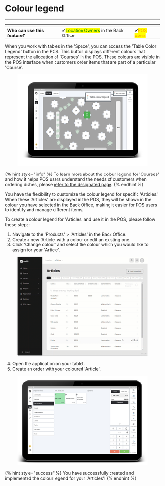 # Colour legend

***

<table data-card-size="large" data-view="cards"><thead><tr><th></th><th></th><th></th></tr></thead><tbody><tr><td><strong>Who can use this feature?</strong></td><td><span data-gb-custom-inline data-tag="emoji" data-code="2714">✔</span><mark style="color:green;">Location Owners</mark> in the Back Office</td><td><span data-gb-custom-inline data-tag="emoji" data-code="2714">✔</span><mark style="color:orange;">POS users</mark></td></tr></tbody></table>

When you work with tables in the 'Space', you can access the 'Table Color Legend' button in the POS. This button displays different colours that represent the allocation of 'Courses' in the POS. These colours are visible in the POS interface when customers order items that are part of a particular 'Course'.&#x20;

<figure><img src="../../.gitbook/assets/colour-legend-button.png" alt=""><figcaption></figcaption></figure>

{% hint style="info" %}
To learn more about the colour legend for 'Courses' and how it helps POS users understand the needs of customers when ordering dishes, please [refer to the designated page](../products/courses/courses-colours.md).
{% endhint %}

You have the flexibility to customize the colour legend for specific 'Articles.' When these 'Articles' are displayed in the POS, they will be shown in the colour you have selected in the Back Office, making it easier for POS users to identify and manage different items.

To create a colour legend for 'Articles' and use it in the POS, please follow these steps:

1. Navigate to the 'Products' > 'Articles' in the Back Office.
2. Create a new 'Article' with a colour or edit an existing one.
3. Click 'Change colour' and select the colour which you would like to assign for your 'Article'.

<figure><img src="../../.gitbook/assets/colour-legend.gif" alt=""><figcaption></figcaption></figure>

4. Open the application on your tablet.
5. Create an order with your coloured 'Article'.

<figure><img src="../../.gitbook/assets/colour-tablet.png" alt=""><figcaption></figcaption></figure>

{% hint style="success" %}
You have successfully created and implemented the colour legend for your 'Articles'!
{% endhint %}
